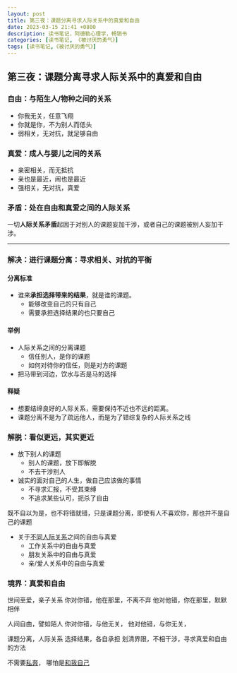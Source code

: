 ```yaml
---
layout: post
title: 第三夜：课题分离寻求人际关系中的真爱和自由
date: 2023-03-15 21:41 +0800
description: 读书笔记，阿德勒心理学，畅销书
categories: [读书笔记, 《被讨厌的勇气》]
tags: [读书笔记,《被讨厌的勇气》]
---
```


## 第三夜：课题分离寻求人际关系中的真爱和自由

### 自由：与陌生人/物种之间的关系

- 你我无关，任意飞翔
- 你就是你，不为别人而低头
- 弱相关，无对抗，就足够自由

### 真爱：成人与婴儿之间的关系

- 亲密相关，而无抵抗
- 亲也是最近，闹也是最近
- 强相关，无对抗，真爱

### **矛盾**：处在自由和真爱之间的人际关系

一切**人际关系矛盾**起因于对别人的课题妄加干涉，或者自己的课题被别人妄加干涉。

---

### 解决：进行课题分离：寻求相关、对抗的平衡

#### 分离标准

- 谁来**承担选择带来的结果**，就是谁的课题。
  - 能够改变自己的只有自己
  - 需要承担选择结果的也只要自己

#### 举例

- 人际关系之间的分离课题
  - 信任别人，是你的课题
  - 如何对待你的信任，则是对方的课题
- 把马带到河边，饮水与否是马的选择

#### 释疑

- 想要结缔良好的人际关系，需要保持不近也不远的距离。
- 课题分离不是为了疏远他人，而是为了错综复杂的人际关系之线

### 解脱：看似更远，其实更近

- 放下别人的课题
  - 别人的课题，放下即解脱
  - 不去干涉别人
- 诚实的面对自己的人生，做自己应该做的事情
  - 不寻求汇报，不受其束缚
  - 不追求某些认可，扼杀了自由

既不自以为是，也不将错就错，只是课题分离，即使有人不喜欢你，那也并不是自己的课题

- 关于[不同人际关系](2023-03-14-%E8%A2%AB%E8%AE%A8%E5%8E%8C%E7%9A%84%E5%8B%87%E6%B0%9402%E5%85%B3%E7%B3%BB.md)之间的自由与真爱
  - 工作关系中的自由与真爱
  - 朋友关系中的自由与真爱
  - 亲/爱人关系中的自由与真爱

### 境界：真爱和自由

世间至爱，亲子关系
你对你错，他在那里，不离不弃
他对他错，你在那里，默默相伴

人间自由，譬如陌人
你对你错，与他无关，
他对他错，与你无关，

课题分离，人际关系
选择结果，各自承担
划清界限，不相干涉，寻求真爱和自由的方法

不需要[私奔](https://www.hifini.com/thread-17852.htm)，
哪怕是[和我自己](https://baike.baidu.com/item/%E6%88%91%E5%96%9C%E6%AC%A2%E7%A7%81%E5%A5%94%E5%92%8C%E6%88%91%E8%87%AA%E5%B7%B1/7688796)
